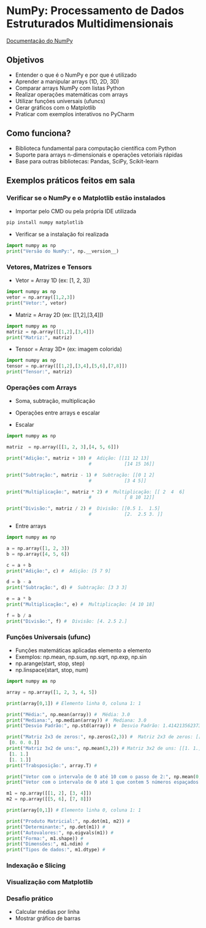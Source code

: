 # NumPy: Processamento de Dados Estruturados Multidimensionais

[Documentação do NumPy](https://numpy-org.translate.goog/devdocs/user/absolute_beginners.html?_x_tr_sl=en&_x_tr_tl=pt&_x_tr_hl=pt&_x_tr_pto=tc)

## Objetivos

- Entender o que é o NumPy e por que é utilizado
- Aprender a manipular arrays (1D, 2D, 3D)
- Comparar arrays NumPy com listas Python
- Realizar operações matemáticas com arrays
- Utilizar funções universais (ufuncs)
- Gerar gráficos com o Matplotlib
- Praticar com exemplos interativos no PyCharm

## Como funciona?

- Biblioteca fundamental para computação científica com Python
- Suporte para arrays n-dimensionais e operações vetoriais rápidas
- Base para outras bibliotecas: Pandas, SciPy, Scikit-learn

## Exemplos práticos feitos em sala

### Verificar se o NumPy e o Matplotlib estão instalados
- Importar pelo CMD ou pela própria IDE utilizada

``` cmd
pip install numpy matplotlib
```
- Verificar se a instalação foi realizada
``` python
import numpy as np
print("Versão do NumPy:", np.__version__)
```
### Vetores, Matrizes e Tensors

- Vetor = Array 1D (ex: [1, 2, 3])
``` python
import numpy as np
vetor = np.array([1,2,3])
print("Vetor:", vetor)
```
  
- Matriz = Array 2D (ex: [[1,2],[3,4]])
``` python
import numpy as np
matriz = np.array([[1,2],[3,4]])
print("Matriz:", matriz)
```

- Tensor = Array 3D+ (ex: imagem colorida)
``` python
import numpy as np
tensor = np.array([[1,2],[3,4],[5,6],[7,8]])
print("Tensor:", matriz)
```
### Operações com Arrays
- Soma, subtração, multiplicação
- Operações entre arrays e escalar

- Escalar

``` python
import numpy as np

matriz  = np.array([[1, 2, 3],[4, 5, 6]])

print("Adição:", matriz + 10) #  Adição: [[11 12 13]
                              #            [14 15 16]]

print("Subtração:", matriz - 1) #  Subtração: [[0 1 2]
                              #            [3 4 5]]

print("Multiplicação:", matriz * 2) #  Multiplicação: [[ 2  4  6]
                              #            [ 8 10 12]]

print("Divisão:", matriz / 2) #  Divisão: [[0.5 1.  1.5]
                              #            [2.  2.5 3. ]]


```

- Entre arrays
``` python
import numpy as np

a = np.array([1, 2, 3])
b = np.array([4, 5, 6])

c = a + b
print("Adição:", c) #  Adição: [5 7 9]

d = b - a
print("Subtração:", d) #  Subtração: [3 3 3]

e = a * b
print("Multiplicação:", e) #  Multiplicação: [4 10 18]

f = b / a
print("Divisão:", f) #  Divisão: [4. 2.5 2.]
```

### Funções Universais (ufunc)
- Funções matemáticas aplicadas elemento a elemento
- Exemplos: np.mean, np.sum, np.sqrt, np.exp, np.sin
- np.arange(start, stop, step)
- np.linspace(start, stop, num)

``` python
import numpy as np

array = np.array([1, 2, 3, 4, 5])

print(array[0,1]) # Elemento linha 0, coluna 1: 1

print("Média:", np.mean(array)) #  Média: 3.0
print("Mediana:", np.median(array)) #  Mediana: 3.0
print("Desvio Padrão:", np.std(array)) #  Desvio Padrão: 1.4142135623730951

print("Matriz 2x3 de zeros:", np.zeros(2,3)) #  Matriz 2x3 de zeros: [[0. 0. 0.]
 [0. 0. 0.]]
print("Matriz 3x2 de uns:", np.mean(3,2)) # Matriz 3x2 de uns: [[1. 1.]
 [1. 1.]
 [1. 1.]]
print("Trabsposição:", array.T) # 

print("Vetor com o intervalo de 0 até 10 com o passo de 2:", np.mean(0, 10, 2)) # 
print("Vetor com o intervalo de 0 até 1 que contem 5 números espaçados de maneira igual:", np.linspace(0, 1, 5)) # 

m1 = np.array([[1, 2], [3, 4]])
m2 = np.array([[5, 6], [7, 8]])

print(array[0,1]) # Elemento linha 0, coluna 1: 1

print("Produto Matricial:", np.dot(m1, m2)) #
print("Determinante:", np.det(m1)) #
print("Autovalores:", np.eigvals(m1)) #
print("Forma:", m1.shape)) #
print("Dimensões:", m1.ndim) #
print("Tipos de dados:", m1.dtype) # 
```

### Indexação e Slicing



### Visualização com Matplotlib

### Desafio prático
- Calcular médias por linha
- Mostrar gráfico de barras
